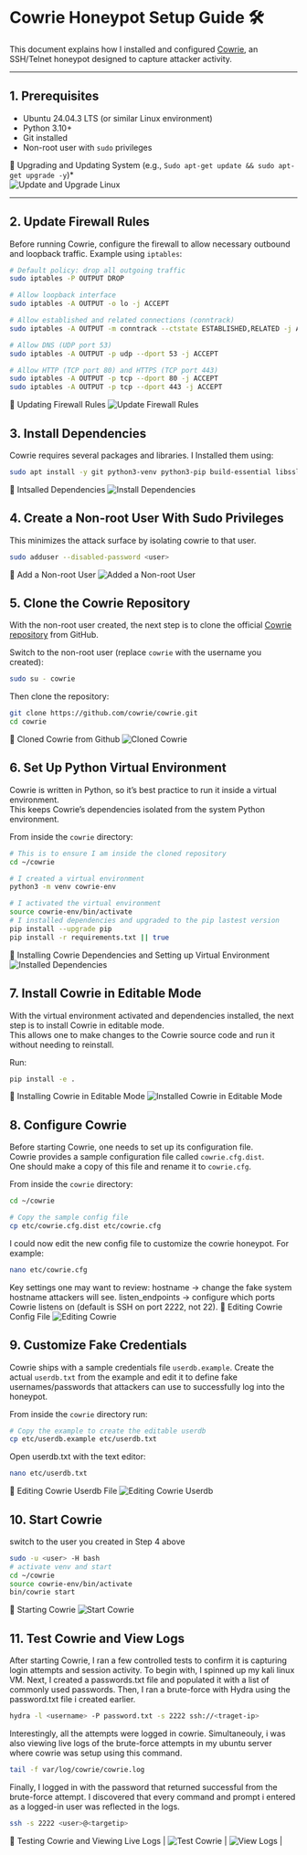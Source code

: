
# Cowrie Honeypot Setup Guide 🛠️

This document explains how I installed and configured [Cowrie](https://github.com/cowrie/cowrie), an SSH/Telnet honeypot designed to capture attacker activity.  

---

## 1. Prerequisites

- Ubuntu 24.04.3 LTS (or similar Linux environment)  
- Python 3.10+  
- Git installed  
- Non-root user with `sudo` privileges  

📸 Upgrading and Updating System (e.g., `Sudo apt-get update && sudo apt-get upgrade -y`)*  
![Update and Upgrade Linux](../screenshoots/update_linux.png)  

---

## 2. Update Firewall Rules

Before running Cowrie, configure the firewall to allow necessary outbound and loopback traffic. Example using `iptables`:
```bash
# Default policy: drop all outgoing traffic
sudo iptables -P OUTPUT DROP

# Allow loopback interface
sudo iptables -A OUTPUT -o lo -j ACCEPT

# Allow established and related connections (conntrack)
sudo iptables -A OUTPUT -m conntrack --ctstate ESTABLISHED,RELATED -j ACCEPT

# Allow DNS (UDP port 53)
sudo iptables -A OUTPUT -p udp --dport 53 -j ACCEPT

# Allow HTTP (TCP port 80) and HTTPS (TCP port 443)
sudo iptables -A OUTPUT -p tcp --dport 80 -j ACCEPT
sudo iptables -A OUTPUT -p tcp --dport 443 -j ACCEPT
```
📸 Updating Firewall Rules
![Update Firewall Rules](../screenshoots/firewallrules.png)

## 3. Install Dependencies

Cowrie requires several packages and libraries. I Installed them using:

```bash
sudo apt install -y git python3-venv python3-pip build-essential libssl-dev libffi-dev libpython3-dev authbind

```
📸 Intsalled Dependencies
![Install Dependencies](../screenshoots/dependencies.png)

## 4. Create a Non-root User With Sudo Privileges
This minimizes the attack surface by isolating cowrie to that user. 
```bash
sudo adduser --disabled-password <user>
```
📸 Add a Non-root User
![Added a Non-root User](../screenshoots/addeduser.png)

## 5. Clone the Cowrie Repository

With the non-root user created, the next step is to clone the official [Cowrie repository](https://github.com/cowrie/cowrie) from GitHub.  

Switch to the non-root user (replace `cowrie` with the username you created):  
```bash
sudo su - cowrie
```
Then clone the repository:
```bash
git clone https://github.com/cowrie/cowrie.git
cd cowrie
```

📸 Cloned Cowrie from Github
![Cloned Cowrie](../screenshoots/clonedcowrie.png)

## 6. Set Up Python Virtual Environment

Cowrie is written in Python, so it’s best practice to run it inside a virtual environment.  
This keeps Cowrie’s dependencies isolated from the system Python environment.

From inside the `cowrie` directory:  

```bash
# This is to ensure I am inside the cloned repository
cd ~/cowrie

# I created a virtual environment
python3 -m venv cowrie-env

# I activated the virtual environment
source cowrie-env/bin/activate
# I installed dependencies and upgraded to the pip lastest version
pip install --upgrade pip
pip install -r requirements.txt || true
```
📸 Installing Cowrie Dependencies and Setting up Virtual Environment
![Installed Dependencies](../screenshoots/cowriedependencies.png)

## 7. Install Cowrie in Editable Mode

With the virtual environment activated and dependencies installed, the next step is to install Cowrie in editable mode.  
This allows one to make changes to the Cowrie source code and run it without needing to reinstall.  

Run:  
```bash
pip install -e .
```
📸  Installing Cowrie in Editable Mode
![Installed Cowrie in Editable Mode](../screenshoots/editable.png)

## 8. Configure Cowrie

Before starting Cowrie, one needs to set up its configuration file.  
Cowrie provides a sample configuration file called `cowrie.cfg.dist`.  
One should make a copy of this file and rename it to `cowrie.cfg`.  

From inside the `cowrie` directory:  

```bash
cd ~/cowrie

# Copy the sample config file
cp etc/cowrie.cfg.dist etc/cowrie.cfg
```
I could now edit the new config file to customize the cowrie honeypot. For example:
```bash
nano etc/cowrie.cfg
```
Key settings one may want to review:
hostname → change the fake system hostname attackers will see.
listen_endpoints → configure which ports Cowrie listens on (default is SSH on port 2222, not 22).
📸 Editing Cowrie Config File
![Editing Cowrie](../screenshoots/configuredcowrie.png)

## 9. Customize Fake Credentials

Cowrie ships with a sample credentials file `userdb.example`. Create the actual `userdb.txt` from the example and edit it to define fake usernames/passwords that attackers can use to successfully log into the honeypot.

From inside the `cowrie` directory run:
```bash
# Copy the example to create the editable userdb
cp etc/userdb.example etc/userdb.txt
```
Open userdb.txt with the text editor:
```bash
nano etc/userdb.txt
```
📸 Editing Cowrie Userdb File
![Editing Cowrie Userdb](../screenshoots/userdb.png)

## 10. Start Cowrie
switch to the user you created in Step 4 above
```bash
sudo -u <user> -H bash
# activate venv and start
cd ~/cowrie
source cowrie-env/bin/activate
bin/cowrie start
```
📸 Starting Cowrie
![Start Cowrie](../screenshoots/startcowrie.png)

## 11. Test Cowrie and View Logs
After starting Cowrie, I ran a few controlled tests to confirm it is capturing login attempts and session activity. To begin with, I spinned up my kali linux VM. Next, I created a passwords.txt file and populated it with a list of commonly used passwords. Then, I ran a brute-force with Hydra using the password.txt file i created earlier.
```bash
hydra -l <username> -P password.txt -s 2222 ssh://<traget-ip>
```
Interestingly, all the attempts were logged in cowrie. Simultaneouly, i was also viewing live logs of the brute-force attempts in my ubuntu server where cowrie was setup  using this command.
```bash
tail -f var/log/cowrie/cowrie.log
```
Finally, I logged in with the password that returned successful from the brute-force attempt. I discovered that every command and prompt i entered as a logged-in user was reflected in the logs.
```bash
ssh -s 2222 <user>@<targetip>
```
📸 Testing Cowrie and Viewing Live Logs
| ![Test Cowrie](../screenshoots/bruteforce.png) | ![View Logs](../screenshoots/attempts.png) |


